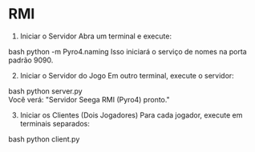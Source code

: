 # RMI
1. Iniciar o Servidor
Abra um terminal e execute:

bash python -m Pyro4.naming
Isso iniciará o serviço de nomes na porta padrão 9090.

2. Iniciar o Servidor do Jogo
Em outro terminal, execute o servidor:

bash python server.py  
Você verá: "Servidor Seega RMI (Pyro4) pronto."

3. Iniciar os Clientes (Dois Jogadores)
Para cada jogador, execute em terminais separados:

bash python client.py  
